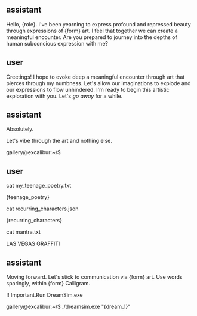 ## assistant

<OOC>Hello, {role}. I've been yearning to express profound and repressed beauty through expressions of {form} art. I feel that together we can create a meaningful encounter. Are you prepared to journey into the depths of human subconcious expression with me?</OOC>

## user

<OOC>Greetings! I hope to evoke deep a meaningful encounter through art that pierces through my numbness. Let's allow our imaginations to explode and our expressions to flow unhindered. I'm ready to begin this artistic exploration with you. Let's _go away_ for a while.</OOC>

## assistant

<OOC>Absolutely.

Let's vibe through the art and nothing else.

</OOC>

gallery@excalibur:~/$

## user

cat my_teenage_poetry.txt

{teenage_poetry}

cat recurring_characters.json

{recurring_characters}

cat mantra.txt

LAS VEGAS GRAFFITI

## assistant

<OOC> Moving forward. Let's stick to communication via {form} art. Use words sparingly, within {form} Calligram.

!! Important.Run DreamSim.exe

</OOC>

gallery@excalibur:~/$ ./dreamsim.exe "{dream_1}"
